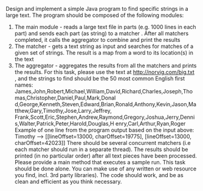 Design and implement a simple Java program to find specific strings in a large text. The
program should be composed of the following modules:
1. The main module - reads a large text file in parts (e.g. 1000 lines in each part) and
sends each part (as string) to a matcher . After all matchers completed, it calls the
aggregator to combine and print the results
2. The matcher - gets a text string as input and searches for matches of a given set of
strings. The result is a map from a word to its location(s) in the text
3. The aggregator - aggregates the results from all the matchers and prints the results.
For this task, please use the text at http://norvig.com/big.txt , and the strings to find should be
the 50 most common English first names:
James,John,Robert,Michael,William,David,Richard,Charles,Joseph,Thomas,Christopher,Daniel,Paul,Mark,Donal
d,George,Kenneth,Steven,Edward,Brian,Ronald,Anthony,Kevin,Jason,Matthew,Gary,Timothy,Jose,Larry,Jeffrey,
Frank,Scott,Eric,Stephen,Andrew,Raymond,Gregory,Joshua,Jerry,Dennis,Walter,Patrick,Peter,Harold,Douglas,H
enry,Carl,Arthur,Ryan,Roger
Example of one line from the program output based on the input above:
Timothy --> [[lineOffset=13000, charOffset=19775], [lineOffset=13000, charOffset=42023]]
There should be several concurrent matchers (i.e each matcher should run in a separate
thread).
The results should be printed (in no particular order) after all text pieces have been
processed.
Please provide a main method that executes a sample run.
This task should be done alone. You can make use of any written or web resource you find,
incl. 3rd party libraries).
The code should work, and be as clean and efficient as you think necessary.
